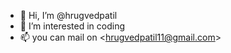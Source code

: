 - 👋 Hi, I’m @hrugvedpatil
- 👀 I’m interested in coding
- 📫 you can mail on <<hrugvedpatil11@gmail.com>>
